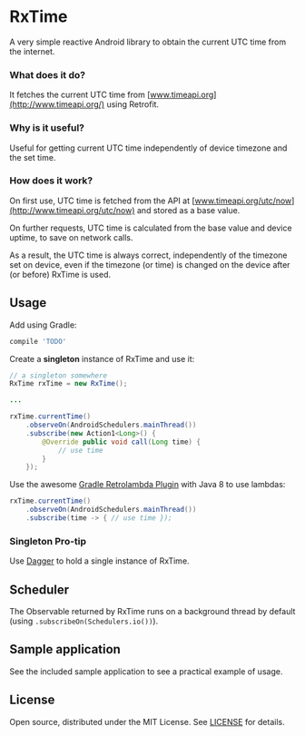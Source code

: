 # RxTime 

A very simple reactive Android library to obtain the current UTC time from the internet.

### What does it do?
It fetches the current UTC time from [www.timeapi.org](http://www.timeapi.org/) using Retrofit.

### Why is it useful?
Useful for getting current UTC time independently of device timezone and the set time.

### How does it work?
On first use, UTC time is fetched from the API at [www.timeapi.org/utc/now](http://www.timeapi.org/utc/now) and stored as a base value. 

On further requests, UTC time is calculated from the base value and device uptime, to save on network calls.

As a result, the UTC time is always correct, independently of the timezone set on device, even if the timezone (or time) is changed on the device after (or before) RxTime is used.

## Usage

Add using Gradle:
```groovy
compile 'TODO'
```

Create a **singleton** instance of RxTime and use it:
```java
// a singleton somewhere
RxTime rxTime = new RxTime();

...

rxTime.currentTime()
    .observeOn(AndroidSchedulers.mainThread())
    .subscribe(new Action1<Long>() {
        @Override public void call(Long time) {
            // use time
        }
    });
```

Use the awesome [Gradle Retrolambda Plugin](https://github.com/evant/gradle-retrolambda) with Java 8 to use lambdas:
```java
rxTime.currentTime()
    .observeOn(AndroidSchedulers.mainThread())
    .subscribe(time -> { // use time });
```

### Singleton Pro-tip
Use [Dagger](https://github.com/google/dagger) to hold a single instance of RxTime.

## Scheduler
The Observable returned by RxTime runs on a background thread by default (using ```.subscribeOn(Schedulers.io())```).

## Sample application
See the included sample application to see a practical example of usage.

## License

Open source, distributed under the MIT License. See [LICENSE](LICENSE) for details.
